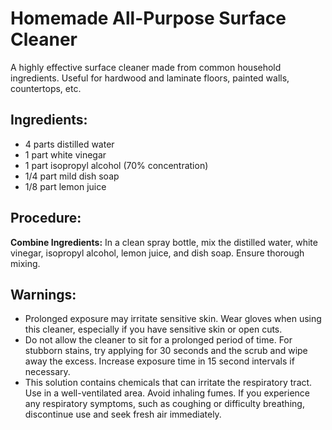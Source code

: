 # Homemade All-Purpose Surface Cleaner 
A highly effective surface cleaner made from common household ingredients. Useful for hardwood and laminate floors, painted walls, countertops, etc. 

## Ingredients:

* 4 parts distilled water
* 1 part white vinegar
* 1 part isopropyl alcohol (70% concentration)
* 1/4 part mild dish soap
* 1/8 part lemon juice

## Procedure:

**Combine Ingredients:** In a clean spray bottle, mix the distilled water, white vinegar, isopropyl alcohol, lemon juice, and dish soap. Ensure thorough mixing.

## Warnings:

- Prolonged exposure may irritate sensitive skin. Wear gloves when using this cleaner, especially if you have sensitive skin or open cuts.
- Do not allow the cleaner to sit for a prolonged period of time. For stubborn stains, try applying for 30 seconds and the scrub and wipe away the excess. Increase exposure time in 15 second intervals if necessary.
- This solution contains chemicals that can irritate the respiratory tract. Use in a well-ventilated area. Avoid inhaling fumes. If you experience any respiratory symptoms, such as coughing or difficulty breathing, discontinue use and seek fresh air immediately.
